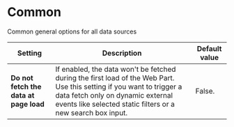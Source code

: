 # Common

Common general options for all data sources

| Setting | Description | Default value |
| --------| ----------- |---------------|
| **Do not fetch the data at page load** | If enabled, the data won't be fetched during the first load of the Web Part. Use this setting if you want to trigger a data fetch only on dynamic external events like selected static filters or a new search box input. | False.